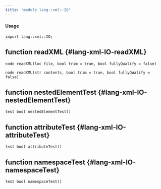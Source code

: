 ```yaml
---
title: "module lang::xml::IO"
---
```


#### Usage

`import lang::xml::IO;`


## function readXML {#lang-xml-IO-readXML}

```rascal
node readXML(loc file, bool trim = true, bool fullyQualify = false)

node readXML(str contents, bool trim = true, bool fullyQualify = false)

```

## function nestedElementTest {#lang-xml-IO-nestedElementTest}

```rascal
test bool nestedElementTest()

```

## function attributeTest {#lang-xml-IO-attributeTest}

```rascal
test bool attributeTest()

```

## function namespaceTest {#lang-xml-IO-namespaceTest}

```rascal
test bool namespaceTest()

```

